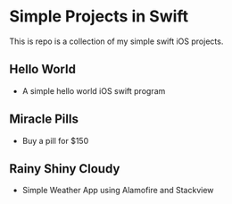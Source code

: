 Simple Projects in Swift
==============


This is repo is a collection of my simple swift iOS projects.

Hello World
--------------
- A simple hello world iOS swift program

Miracle Pills
--------------
- Buy a pill for $150

Rainy Shiny Cloudy
--------------
- Simple Weather App using Alamofire and Stackview
